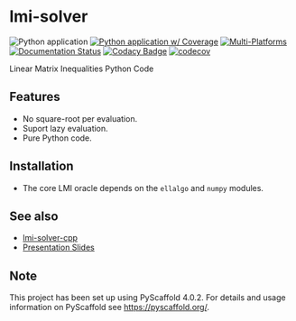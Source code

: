 # lmi-solver

![Python application](https://github.com/luk036/lmi-solver/workflows/Python%20application/badge.svg)
[![Python application w/ Coverage](https://github.com/luk036/lmi-solver/actions/workflows/python-app.yml/badge.svg)](https://github.com/luk036/lmi-solver/actions/workflows/python-app.yml)
[![Multi-Platforms](https://github.com/luk036/lmi-solver/actions/workflows/multi-platforms.yml/badge.svg)](https://github.com/luk036/lmi-solver/actions/workflows/multi-platforms.yml)
[![Documentation Status](https://readthedocs.org/projects/lmi-solver/badge/?version=latest)](https://lmi-solver.readthedocs.io/en/latest/?badge=latest)
[![Codacy Badge](https://api.codacy.com/project/badge/Grade/a2f75bd3cc1e4c34be4741bdd61168ba)](https://app.codacy.com/app/luk036/lmi-solver?utm_source=github.com&utm_medium=referral&utm_content=luk036/lmi-solver&utm_campaign=badger)
[![codecov](https://codecov.io/gh/luk036/lmi-solver/branch/master/graph/badge.svg)](https://codecov.io/gh/luk036/lmi-solver)

Linear Matrix Inequalities Python Code

## Features

-   No square-root per evaluation.
-   Suport lazy evaluation.
-   Pure Python code.

## Installation

-   The core LMI oracle depends on the `ellalgo` and `numpy` modules.

## See also

-   [lmi-solver-cpp](https://github.com/luk036/lmi-solver-cpp)
-   [Presentation Slides](https://luk036.github.io/cvx)


<!-- pyscaffold-notes -->

## Note

This project has been set up using PyScaffold 4.0.2. For details and usage
information on PyScaffold see https://pyscaffold.org/.
